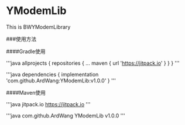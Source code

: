 # YModemLib
This is BWYModemLibrary

###使用方法

####Gradle使用<br/>

'''java
allprojects {
		repositories {
			...
			maven { url 'https://jitpack.io' }
		}
	}
'''

'''java
dependencies {
	        implementation 'com.github.ArdWang:YModemLib:v1.0.0'
	}
'''

####Maven使用<br/>

'''java
<repositories>
		<repository>
		    <id>jitpack.io</id>
		    <url>https://jitpack.io</url>
		</repository>
	</repositories>
'''

'''java
<dependency>
	    <groupId>com.github.ArdWang</groupId>
	    <artifactId>YModemLib</artifactId>
	    <version>v1.0.0</version>
	</dependency>
'''
